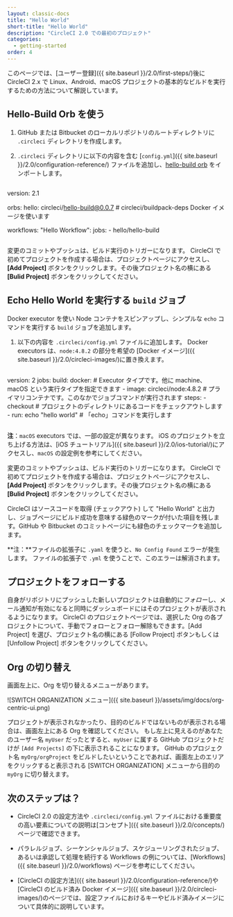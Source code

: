 ```yaml
---
layout: classic-docs
title: "Hello World"
short-title: "Hello World"
description: "CircleCI 2.0 での最初のプロジェクト"
categories:
  - getting-started
order: 4
---
```

このページでは、[ユーザー登録]({{ site.baseurl }}/2.0/first-steps/)後に CircleCI 2.x で Linux、Android、macOS プロジェクトの基本的なビルドを実行するための方法について解説しています。

## Hello-Build Orb を使う

1. GitHub または Bitbucket のローカルリポジトリのルートディレクトリに `.circleci` ディレクトリを作成します。

2. `.circleci` ディレクトリに以下の内容を含む [`config.yml`]({{ site.baseurl }}/2.0/configuration-reference/) ファイルを追加し、[hello-build</code> orb](https://circleci.com/orbs/registry/orb/circleci/hello-build) をインポートします。

```yaml
```
version: 2.1

orbs:
    hello: circleci/hello-build@0.0.7 # circleci/buildpack-deps Docker イメージを使います

workflows:
    "Hello Workflow":
        jobs:
          - hello/hello-build
```
```

変更のコミットやプッシュは、ビルド実行のトリガーになります。 CircleCI で初めてプロジェクトを作成する場合は、プロジェクトページにアクセスし、**[Add Project]** ボタンをクリックします。その後プロジェクト名の横にある **[Bulid Project]** ボタンをクリックしてください。

## Echo Hello World を実行する `build` ジョブ

Docker executor を使い Node コンテナをスピンアップし、シンプルな `echo` コマンドを実行する `build` ジョブを追加します。

1. 以下の内容を `.circleci/config.yml` ファイルに追加します。 Docker executors は、`node:4.8.2` の部分を希望の [Docker イメージ]({{ site.baseurl }}/2.0/circleci-images/)に置き換えます。 

```yaml
```
version: 2
jobs:
  build:
    docker: # Executor タイプです。他に machine、macOS という実行タイプを指定できます 
      - image: circleci/node:4.8.2 # プライマリコンテナです。このなかでジョブコマンドが実行されます
    steps:
      - checkout # プロジェクトのディレクトリにあるコードをチェックアウトします
      - run: echo "hello world" # 「echo」コマンドを実行します
```
```

**注**：`macOS` executors では、一部の設定が異なります。 iOS のプロジェクトを立ち上げる方法は、[iOS チュートリアル]({{ site.baseurl }}/2.0/ios-tutorial/)にアクセスし、`macOS` の設定例を参考にしてください。

変更のコミットやプッシュは、ビルド実行のトリガーになります。 CircleCI で初めてプロジェクトを作成する場合は、プロジェクトページにアクセスし、**[Add Project]** ボタンをクリックします。その後プロジェクト名の横にある **[Bulid Project]** ボタンをクリックしてください。

CircleCI はソースコードを取得 (チェックアウト) して "Hello World" と出力し、ジョブページにビルド成功を意味する緑色のマークが付いた項目を残します。GitHub や Bitbucket のコミットページにも緑色のチェックマークを追加します。

**注：**ファイルの拡張子に `.yaml` を使うと、`No Config Found` エラーが発生します。 ファイルの拡張子で `.yml` を使うことで、このエラーは解消されます。

## プロジェクトをフォローする

自身がリポジトリにプッシュした新しいプロジェクトは自動的に*フォロー*し、メール通知が有効になると同時にダッシュボードにはそのプロジェクトが表示されるようになります。 CircleCI のプロジェクトページでは、選択した Org の各プロジェクトについて、手動でフォローとフォロー解除もできます。[Add Project] を選び、プロジェクト名の横にある [Follow Project] ボタンもしくは [Unfollow Project] ボタンをクリックしてください。

## Org の切り替え

画面左上に、Org を切り替えるメニューがあります。

![SWITCH ORGANIZATION メニュー]({{ site.baseurl }}/assets/img/docs/org-centric-ui.png)

プロジェクトが表示されなかったり、目的のビルドではないものが表示される場合は、画面左上にある Org を確認してください。 もし左上に見えるのがあなたのユーザー名 `myUser` だったとすると、`myUser` に属する GitHub プロジェクトだけが `[Add Projects]` の下に表示されることになります。 GitHub のプロジェクト名 `myOrg/orgProject` をビルドしたいということであれば、画面左上のエリアをクリックすると表示される [SWITCH ORGANIZATION] メニューから目的の `myOrg` に切り替えます。

## 次のステップは？

- CircleCI 2.0 の設定方法や `.circleci/config.yml` ファイルにおける重要度の高い要素についての説明は[コンセプト]({{ site.baseurl }}/2.0/concepts/)ページで確認できます。

- パラレルジョブ、シーケンシャルジョブ、スケジューリングされたジョブ、あるいは承認して処理を続行する Workflows の例については、[Workflows]({{ site.baseurl }}/2.0/workflows) ページを参考にしてください。

- [CircleCI の設定方法]({{ site.baseurl }}/2.0/configuration-reference/)や [CircleCI のビルド済み Docker イメージ]({{ site.baseurl }}/2.0/circleci-images/)のページでは、設定ファイルにおけるキーやビルド済みイメージについて具体的に説明しています。